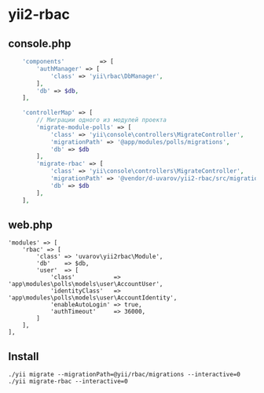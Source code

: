 # yii2-rbac

console.php
-----------
```php
    'components'          => [
        'authManager' => [
            'class' => 'yii\rbac\DbManager',
        ],
        'db' => $db,
    ],
    
    'controllerMap' => [
        // Миграции одного из модулей проекта
        'migrate-module-polls' => [
            'class' => 'yii\console\controllers\MigrateController',
            'migrationPath' => '@app/modules/polls/migrations',
            'db' => $db
        ],
        'migrate-rbac' => [
            'class' => 'yii\console\controllers\MigrateController',
            'migrationPath' => '@vendor/d-uvarov/yii2-rbac/src/migrations/',
            'db' => $db
        ],
    ],
```

web.php
---------
    'modules' => [
        'rbac' => [
            'class' => 'uvarov\yii2rbac\Module',
            'db'    => $db,
            'user'  => [
                'class'           => 'app\modules\polls\models\user\AccountUser',
                'identityClass'   => 'app\modules\polls\models\user\AccountIdentity',
                'enableAutoLogin' => true,
                'authTimeout'     => 36000,
            ]
        ],
    ],
    
    
Install
-----------
    ./yii migrate --migrationPath=@yii/rbac/migrations --interactive=0
    ./yii migrate-rbac --interactive=0